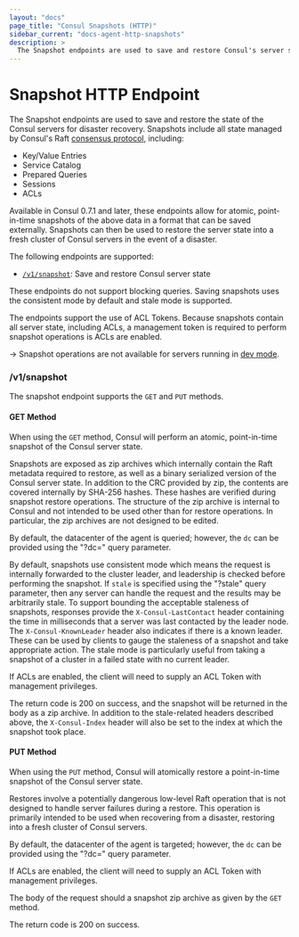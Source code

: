 ```yaml
---
layout: "docs"
page_title: "Consul Snapshots (HTTP)"
sidebar_current: "docs-agent-http-snapshots"
description: >
  The Snapshot endpoints are used to save and restore Consul's server state for disaster recovery.
---
```


# Snapshot HTTP Endpoint

The Snapshot endpoints are used to save and restore the state of the Consul
servers for disaster recovery. Snapshots include all state managed by Consul's
Raft [consensus protocol](/docs/internals/consensus.html), including:

* Key/Value Entries
* Service Catalog
* Prepared Queries
* Sessions
* ACLs

Available in Consul 0.7.1 and later, these endpoints allow for atomic,
point-in-time snapshots of the above data in a format that can be saved
externally. Snapshots can then be used to restore the server state into a fresh
cluster of Consul servers in the event of a disaster.

The following endpoints are supported:

* [`/v1/snapshot`](#snapshot): Save and restore Consul server state

These endpoints do not support blocking queries. Saving snapshots uses the
consistent mode by default and stale mode is supported.

The endpoints support the use of ACL Tokens. Because snapshots contain all
server state, including ACLs, a management token is required to perform snapshot
operations is ACLs are enabled.

-> Snapshot operations are not available for servers running in
   [dev mode](/docs/agent/options.html#_dev).

### <a name="snapshot"></a> /v1/snapshot

The snapshot endpoint supports the `GET` and `PUT` methods.

#### GET Method

When using the `GET` method, Consul will perform an atomic, point-in-time
snapshot of the Consul server state.

Snapshots are exposed as zip archives which internally contain the Raft metadata
required to restore, as well as a binary serialized version of the Consul server
state. In addition to the CRC provided by zip, the contents are covered internally
by SHA-256 hashes. These hashes are verified during snapshot restore operations.
The structure of the zip archive is internal to Consul and not intended to be used
other than for restore operations. In particular, the zip archives are not designed
to be edited.

By default, the datacenter of the agent is queried; however, the `dc` can be
provided using the "?dc=" query parameter.

By default, snapshots use consistent mode which means the request is internally
forwarded to the cluster leader, and leadership is checked before performing the
snapshot. If `stale` is specified using the "?stale" query parameter, then any
server can handle the request and the results may be arbitrarily stale. To support
bounding the acceptable staleness of snapshots, responses provide the `X-Consul-LastContact`
header containing the time in milliseconds that a server was last contacted by
the leader node. The `X-Consul-KnownLeader` header also indicates if there is a
known leader. These can be used by clients to gauge the staleness of a snapshot
and take appropriate action. The stale mode is particularly useful from taking a
snapshot of a cluster in a failed state with no current leader.

If ACLs are enabled, the client will need to supply an ACL Token with management
privileges.

The return code is 200 on success, and the snapshot will be returned in the body
as a zip archive. In addition to the stale-related headers described above, the
`X-Consul-Index` header will also be set to the index at which the snapshot took
place.

#### PUT Method

When using the `PUT` method, Consul will atomically restore a point-in-time
snapshot of the Consul server state.

Restores involve a potentially dangerous low-level Raft operation that is not
designed to handle server failures during a restore. This operation is primarily
intended to be used when recovering from a disaster, restoring into a fresh
cluster of Consul servers.

By default, the datacenter of the agent is targeted; however, the `dc` can be
provided using the "?dc=" query parameter.

If ACLs are enabled, the client will need to supply an ACL Token with management
privileges.

The body of the request should a snapshot zip archive as given by the `GET` method.

The return code is 200 on success.
